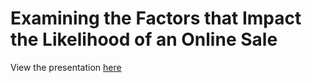# Examining the Factors that Impact the Likelihood of an Online Sale

View the presentation [here](https://ronlylesjr.github.io/ECON495Presentation/)
 
